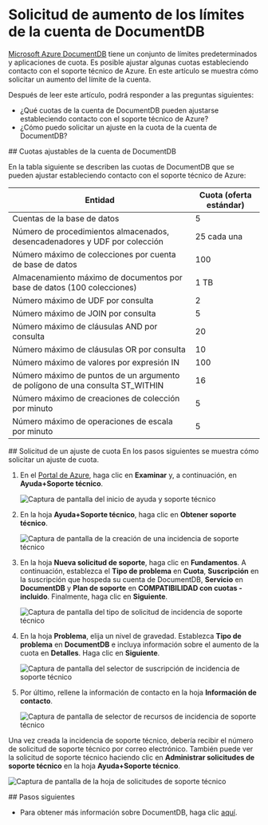 <properties
	pageTitle="Solicitud de aumento de los límites de la cuenta de DocumentDB | Microsoft Azure"
	description="Obtenga información acerca de cómo solicitar un ajuste en los límites de DocumentDB, como el número de colecciones permitidas, los procedimientos almacenados y las cláusulas de consulta."
	services="documentdb"
	authors="AndrewHoh"
	manager="jhubbard"
	editor="monicar"
	documentationCenter=""/>

<tags
	ms.service="documentdb"
	ms.workload="data-services"
	ms.tgt_pltfrm="na"
	ms.devlang="na"
	ms.topic="article"
	ms.date="10/22/2015"
	ms.author="anhoh"/>

# Solicitud de aumento de los límites de la cuenta de DocumentDB

[Microsoft Azure DocumentDB](https://azure.microsoft.com/services/documentdb/) tiene un conjunto de límites predeterminados y aplicaciones de cuota. Es posible ajustar algunas cuotas estableciendo contacto con el soporte técnico de Azure. En este artículo se muestra cómo solicitar un aumento del límite de la cuenta.

Después de leer este artículo, podrá responder a las preguntas siguientes:

-	¿Qué cuotas de la cuenta de DocumentDB pueden ajustarse estableciendo contacto con el soporte técnico de Azure?
-	¿Cómo puedo solicitar un ajuste en la cuota de la cuenta de DocumentDB?

##<a id="AdjustableQuotas"></a> Cuotas ajustables de la cuenta de DocumentDB

En la tabla siguiente se describen las cuotas de DocumentDB que se pueden ajustar estableciendo contacto con el soporte técnico de Azure:

|Entidad |Cuota (oferta estándar)|
|-------|--------|
|Cuentas de la base de datos |5
|Número de procedimientos almacenados, desencadenadores y UDF por colección |25 cada una
|Número máximo de colecciones por cuenta de base de datos |100
|Almacenamiento máximo de documentos por base de datos (100 colecciones) |1 TB
|Número máximo de UDF por consulta |2
|Número máximo de JOIN por consulta |5
|Número máximo de cláusulas AND por consulta |20
|Número máximo de cláusulas OR por consulta |10
|Número máximo de valores por expresión IN |100
|Número máximo de puntos de un argumento de polígono de una consulta ST\_WITHIN |16
|Número máximo de creaciones de colección por minuto |5
|Número máximo de operaciones de escala por minuto |5

##<a id="RequestQuotaIncrease"></a> Solicitud de un ajuste de cuota
En los pasos siguientes se muestra cómo solicitar un ajuste de cuota.

1. En el [Portal de Azure](https://portal.azure.com), haga clic en **Examinar** y, a continuación, en **Ayuda+Soporte técnico**.

	![Captura de pantalla del inicio de ayuda y soporte técnico](media/documentdb-increase-limits/helpsupport.png)

2. En la hoja **Ayuda+Soporte técnico**, haga clic en **Obtener soporte técnico**.

	![Captura de pantalla de la creación de una incidencia de soporte técnico](media/documentdb-increase-limits/getsupport.png)

3. En la hoja **Nueva solicitud de soporte**, haga clic en **Fundamentos**. A continuación, establezca el **Tipo de problema** en **Cuota**, **Suscripción** en la suscripción que hospeda su cuenta de DocumentDB, **Servicio** en **DocumentDB** y **Plan de soporte** en **COMPATIBILIDAD con cuotas - incluido**. Finalmente, haga clic en **Siguiente**.

	![Captura de pantalla del tipo de solicitud de incidencia de soporte técnico](media/documentdb-increase-limits/supportrequest1.png)

4. En la hoja **Problema**, elija un nivel de gravedad. Establezca **Tipo de problema** en **DocumentDB** e incluya información sobre el aumento de la cuota en **Detalles**. Haga clic en **Siguiente**.

	![Captura de pantalla del selector de suscripción de incidencia de soporte técnico](media/documentdb-increase-limits/supportrequest2.png)

5. Por último, rellene la información de contacto en la hoja **Información de contacto**.

	![Captura de pantalla de selector de recursos de incidencia de soporte técnico](media/documentdb-increase-limits/supportrequest3.png)

Una vez creada la incidencia de soporte técnico, debería recibir el número de solicitud de soporte técnico por correo electrónico. También puede ver la solicitud de soporte técnico haciendo clic en **Administrar solicitudes de soporte técnico** en la hoja **Ayuda+Soporte técnico**.

![Captura de pantalla de la hoja de solicitudes de soporte técnico](media/documentdb-increase-limits/supportrequest4.png)


##<a name="NextSteps"></a> Pasos siguientes
- Para obtener más información sobre DocumentDB, haga clic [aquí](http://azure.com/docdb).

<!---HONumber=AcomDC_1203_2015-->